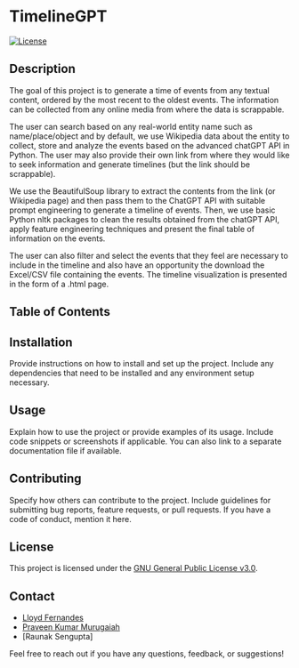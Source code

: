 # TimelineGPT

[![License](https://img.shields.io/badge/License-GPL-blue.svg)](LICENSE)

## Description

The goal of this project is to generate a time of events from any textual content, ordered by the most recent to the oldest events. The information can be collected from any online media from where the data is scrappable. 

The user can search based on any real-world entity name such as name/place/object and by default, we use Wikipedia data about the entity to collect, store and analyze the events based on the advanced chatGPT API in Python. The user may also provide their own link from where they would like to seek information and generate timelines (but the link should be scrappable). 

We use the BeautifulSoup library to extract the contents from the link (or Wikipedia page) and then pass them to the ChatGPT API with suitable prompt engineering to generate a timeline of events. Then, we use basic Python nltk packages to clean the results obtained from the chatGPT API, apply feature engineering techniques and present the final table of information on the events. 

The user can also filter and select the events that they feel are necessary to include in the timeline and also have an opportunity the download the Excel/CSV file containing the events. The timeline visualization is presented in the form of a .html page. 

## Table of Contents


## Installation

Provide instructions on how to install and set up the project. Include any dependencies that need to be installed and any environment setup necessary.

## Usage

Explain how to use the project or provide examples of its usage. Include code snippets or screenshots if applicable. You can also link to a separate documentation file if available.

## Contributing

Specify how others can contribute to the project. Include guidelines for submitting bug reports, feature requests, or pull requests. If you have a code of conduct, mention it here.

## License

This project is licensed under the [GNU General Public License v3.0](LICENSE).

## Contact

- [Lloyd Fernandes](https://www.lloydfernandes.com/)
- [Praveen Kumar Murugaiah](https://github.com/praveen-kumar-data-science)
- [Raunak Sengupta]

Feel free to reach out if you have any questions, feedback, or suggestions!

